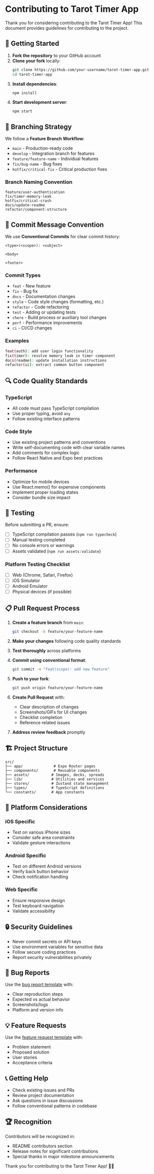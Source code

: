 # Contributing to Tarot Timer App

Thank you for considering contributing to the Tarot Timer App! This document provides guidelines for contributing to the project.

## 🚀 Getting Started

1. **Fork the repository** to your GitHub account
2. **Clone your fork** locally:
   ```bash
   git clone https://github.com/your-username/tarot-timer-app.git
   cd tarot-timer-app
   ```
3. **Install dependencies**:
   ```bash
   npm install
   ```
4. **Start development server**:
   ```bash
   npm start
   ```

## 🌿 Branching Strategy

We follow a **Feature Branch Workflow**:

- `main` - Production-ready code
- `develop` - Integration branch for features
- `feature/feature-name` - Individual features
- `fix/bug-name` - Bug fixes
- `hotfix/critical-fix` - Critical production fixes

### Branch Naming Convention
```
feature/user-authentication
fix/timer-memory-leak  
hotfix/critical-crash
docs/update-readme
refactor/component-structure
```

## 📝 Commit Message Convention

We use **Conventional Commits** for clear commit history:

```
<type>(<scope>): <subject>

<body>

<footer>
```

### Commit Types
- `feat` - New feature
- `fix` - Bug fix
- `docs` - Documentation changes
- `style` - Code style changes (formatting, etc.)
- `refactor` - Code refactoring
- `test` - Adding or updating tests
- `chore` - Build process or auxiliary tool changes
- `perf` - Performance improvements
- `ci` - CI/CD changes

### Examples
```bash
feat(auth): add user login functionality
fix(timer): resolve memory leak in timer component
docs(readme): update installation instructions
refactor(ui): extract common button component
```

## 🔍 Code Quality Standards

### TypeScript
- All code must pass TypeScript compilation
- Use proper typing, avoid `any`
- Follow existing interface patterns

### Code Style
- Use existing project patterns and conventions
- Write self-documenting code with clear variable names
- Add comments for complex logic
- Follow React Native and Expo best practices

### Performance
- Optimize for mobile devices
- Use React.memo() for expensive components
- Implement proper loading states
- Consider bundle size impact

## 🧪 Testing

Before submitting a PR, ensure:

- [ ] TypeScript compilation passes (`npm run typecheck`)
- [ ] Manual testing completed
- [ ] No console errors or warnings
- [ ] Assets validated (`npm run assets:validate`)

### Platform Testing Checklist
- [ ] Web (Chrome, Safari, Firefox)
- [ ] iOS Simulator
- [ ] Android Emulator
- [ ] Physical devices (if possible)

## 📋 Pull Request Process

1. **Create a feature branch** from `main`:
   ```bash
   git checkout -b feature/your-feature-name
   ```

2. **Make your changes** following code quality standards

3. **Test thoroughly** across platforms

4. **Commit using conventional format**:
   ```bash
   git commit -m "feat(scope): add new feature"
   ```

5. **Push to your fork**:
   ```bash
   git push origin feature/your-feature-name
   ```

6. **Create Pull Request** with:
   - Clear description of changes
   - Screenshots/GIFs for UI changes
   - Checklist completion
   - Reference related issues

7. **Address review feedback** promptly

## 🏗️ Project Structure

```
src/
├── app/              # Expo Router pages
├── components/       # Reusable components
├── assets/          # Images, decks, spreads
├── lib/             # Utilities and services
├── stores/          # Zustand state management
├── types/           # TypeScript definitions
└── constants/       # App constants
```

## 📱 Platform Considerations

### iOS Specific
- Test on various iPhone sizes
- Consider safe area constraints
- Validate gesture interactions

### Android Specific  
- Test on different Android versions
- Verify back button behavior
- Check notification handling

### Web Specific
- Ensure responsive design
- Test keyboard navigation
- Validate accessibility

## 🔒 Security Guidelines

- Never commit secrets or API keys
- Use environment variables for sensitive data
- Follow secure coding practices
- Report security vulnerabilities privately

## 🐛 Bug Reports

Use the [bug report template](.github/ISSUE_TEMPLATE/bug_report.md) with:
- Clear reproduction steps
- Expected vs actual behavior
- Screenshots/logs
- Platform and version info

## 💡 Feature Requests

Use the [feature request template](.github/ISSUE_TEMPLATE/feature_request.md) with:
- Problem statement
- Proposed solution
- User stories
- Acceptance criteria

## 📞 Getting Help

- Check existing issues and PRs
- Review project documentation
- Ask questions in issue discussions
- Follow conventional patterns in codebase

## 🏆 Recognition

Contributors will be recognized in:
- README contributors section
- Release notes for significant contributions
- Special thanks in major milestone announcements

Thank you for contributing to the Tarot Timer App! 🔮✨
